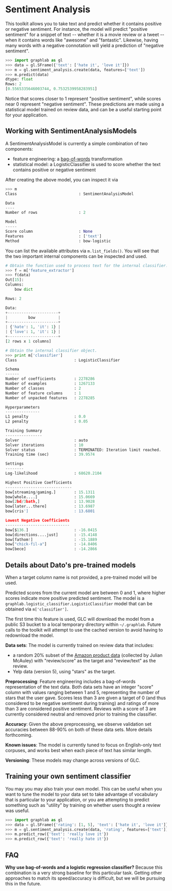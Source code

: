# Sentiment Analysis

This toolkit allows you to take text and predict whether it contains positive or negative sentiment. For instance, the model will predict "positive sentiment" for a snippet of text -- whether it is a movie review or a tweet -- when it contains words like "awesome" and "fantastic". Likewise, having many words with a negative connotation will yield a prediction of "negative sentiment".

```python
>>> import graphlab as gl
>>> data = gl.SFrame({'text': ['hate it', 'love it']})
>>> m = gl.sentiment_analysis.create(data, features=['text'])
>>> m.predict(data)
dtype: float
Rows: 2
[0.5565335646003744, 0.7532539958283951]
```

Notice that scores closer to 1 represent "positive sentiment", while scores near 0 represent "negative sentiment". These predictions are made using a statistical model trained on review data, and can be a useful
starting point for your application.

## Working with SentimentAnalysisModels

A SentimentAnalysisModel is currently a simple combination of two components:

- feature engineering:  a <a href="../text/analysis.html">bag-of-words</a> transformation
- statistical model: a LogisticClassifier is used to score whether the text contains positive or negative sentiment

After creating the above model, you can inspect it via

```python
>>> m
Class                           : SentimentAnalysisModel

Data
----
Number of rows                  : 2

Model
-----
Score column                    : None
Features                        : ['text']
Method                          : bow-logistic
```

You can list the available attributes via `m.list_fields()`. You will see that the two important internal components can be inspected and used.

```python
# Obtain the function used to process text for the internal classifier.
>>> f = m['feature_extractor']
>>> f(data)
Out[15]:
Columns:
	bow	dict

Rows: 2

Data:
+----------------------+
|         bow          |
+----------------------+
| {'hate': 1, 'it': 1} |
| {'love': 1, 'it': 1} |
+----------------------+
[2 rows x 1 columns]

# Obtain the internal classifier object.
>>> print m['classifier']
Class                         : LogisticClassifier

Schema
------
Number of coefficients        : 2278286
Number of examples            : 1267133
Number of classes             : 2
Number of feature columns     : 1
Number of unpacked features   : 2278285

Hyperparameters
---------------
L1 penalty                    : 0.0
L2 penalty                    : 0.05

Training Summary
----------------
Solver                        : auto
Solver iterations             : 10
Solver status                 : TERMINATED: Iteration limit reached.
Training time (sec)           : 39.9574

Settings
--------
Log-likelihood                : 68620.2104

Highest Positive Coefficients
-----------------------------
bow[streaming/gaming.]        : 15.1311
bow[whole....]                : 15.0669
bow[2bd/3bath,]               : 13.9028
bow[later...there]            : 13.6987
bow[cris']                    : 13.6801

Lowest Negative Coefficients
----------------------------
bow[$136.]                    : -16.0415
bow[directions....just]       : -15.4148
bow[fathom!]                  : -15.1889
bow["chick-fil-a"]            : -14.8406
bow[bece]                     : -14.2866
```

## Details about Dato's pre-trained models

When a target column name is not provided, a pre-trained model will be used.

Predicted scores from the current model are between 0 and 1, where
higher scores indicate more positive predicted sentiment. The model is
a `graphlab.logistic_classifier.LogisticClassifier` model that can be obtained via `m['classifier']`.

The first time this feature is used, GLC will download the model from a public S3 bucket to a local temporary directory within `~/.graphlab`. Future calls to the toolkit will attempt to use the cached version to avoid having to redownload the model.

**Data sets**: The model is currently trained on review data that includes:
- a random 20% subset of the <a href="http://jmcauley.ucsd.edu/data/amazon/">Amazon product data</a> (collected by Julian McAuley) with "review/score" as the target and "review/text" as the review.
- Yelp data (version 5), using "stars" as the target.

**Preprocessing**: Feature engineering includes a bag-of-words representation of
the text data. Both data sets have an integer "score" column with values ranging between 1 and 5, representing the number of stars that the user gave. Scores less than 3 are given a target of 0 (and thus considered to be negative sentiment during training) and
ratings of more than 3 are considered positive sentiment. Reviews with a score of 3 are currently considered neutral and removed prior to training the classifier.

**Accuracy**: Given the above preprocessing, we observe validation set accuracies between 88-90% on both of these data sets. More details forthcoming.

**Known issues**: The model is currently tuned to focus on English-only text corpuses, and works best when each piece of text has similar length.

**Versioning**: These models may change across versions of GLC.

## Training your own sentiment classifier

You may you may also train your own model. This can be useful when you want to tune the model to your  data set to take advantage of vocabulary that is particular to your application, or you are attempting to predict something such as "utility" by training on whether users thought a review was useful.

```python
>>> import graphlab as gl
>>> data = gl.SFrame({'rating': [1, 5], 'text': ['hate it', 'love it']})
>>> m = gl.sentiment_analysis.create(data, 'rating', features=['text'])
>>> m.predict_row({'text': 'really love it'})
>>> m.predict_row({'text': 'really hate it'})
```

## FAQ
**Why use bag-of-words and a logistic regression classifier?**
Because this combination is a very strong baseline for this particular task. Getting other approaches to match its speed/accuracy is difficult, but we will be pursuing this in the future.
